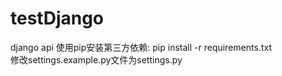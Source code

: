 # testDjango
django api
使用pip安装第三方依赖: pip install -r requirements.txt    
修改settings.example.py文件为settings.py
